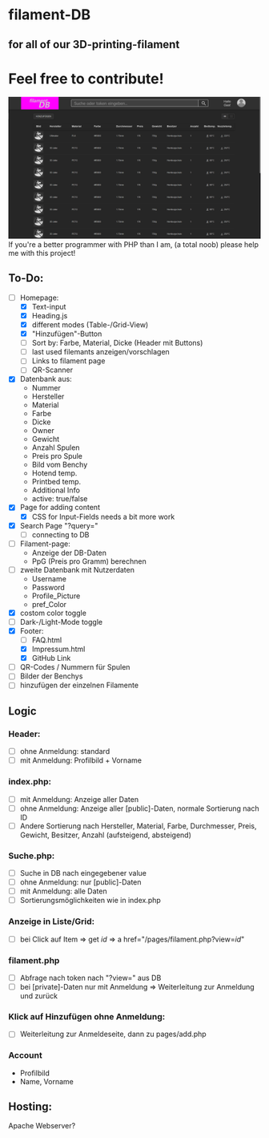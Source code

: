 # filament-DB
## for all of our 3D-printing-filament
# Feel free to contribute!
<img src="/assets/img/overview.png" alt="">
If you're a better programmer with PHP than I am, (a total noob) please help me with this project!

## To-Do:
- [ ] Homepage:
    - [x] Text-input
    - [x] Heading.js
    - [x] different modes (Table-/Grid-View)
    - [x] "Hinzufügen"-Button
    - [ ] Sort by: Farbe, Material, Dicke (Header mit Buttons)
    - [ ] last used filemants anzeigen/vorschlagen
    - [ ] Links to filament page
    - [ ] QR-Scanner
- [x] Datenbank aus:
    - Nummer
    - Hersteller
    - Material
    - Farbe
    - Dicke
    - Owner
    - Gewicht
    - Anzahl Spulen
    - Preis pro Spule
    - Bild vom Benchy
    - Hotend temp.
    - Printbed temp.
    - Additional Info
    - active: true/false
- [x] Page for adding content
    - [x] CSS for Input-Fields needs a bit more work
- [x] Search Page "?query="
   - [ ] connecting to DB
- [ ] Filament-page:
    - Anzeige der DB-Daten
    - PpG (Preis pro Gramm) berechnen
- [ ] zweite Datenbank mit Nutzerdaten
    - Username
    - Password
    - Profile_Picture
    - pref_Color
- [x] costom color toggle
- [ ] Dark-/Light-Mode toggle
- [x] Footer:
    - [ ] FAQ.html
    - [x] Impressum.html
    - [x] GitHub Link
- [ ] QR-Codes / Nummern für Spulen
- [ ] Bilder der Benchys
- [ ] hinzufügen der einzelnen Filamente

## Logic
### Header:
- [ ] ohne Anmeldung: standard
- [ ] mit Anmeldung: Profilbild + Vorname

### index.php:
- [ ] mit Anmeldung: Anzeige aller Daten
- [ ] ohne Anmeldung: Anzeige aller [public]-Daten, normale Sortierung nach ID
- [ ] Andere Sortierung nach Hersteller, Material, Farbe, Durchmesser, Preis, Gewicht, Besitzer, Anzahl (aufsteigend, absteigend)

### Suche.php:
- [ ] Suche in DB nach eingegebener value
- [ ] ohne Anmeldung: nur [public]-Daten
- [ ] mit Anmeldung: alle Daten
- [ ] Sortierungsmöglichkeiten wie in index.php

### Anzeige in Liste/Grid:
- [ ] bei Click auf Item => get _id_ => a href="/pages/filament.php?view=_id_"

### filament.php
- [ ] Abfrage nach token nach "?view=" aus DB
- [ ] bei [private]-Daten nur mit Anmeldung => Weiterleitung zur Anmeldung und zurück

### Klick auf Hinzufügen ohne Anmeldung:
- [ ] Weiterleitung zur Anmeldeseite, dann zu pages/add.php

### Account
- Profilbild
- Name, Vorname

## Hosting:
Apache Webserver?
